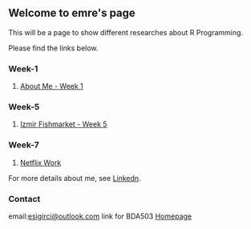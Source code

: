 ## Welcome to emre's page

This will be a page to show different researches about R Programming.

Please find the links below.

### Week-1

1. [About Me - Week 1](RMarkDown_Week1.html)


### Week-5

1. [Izmir Fishmarket - Week 5](FishMarket.html)

### Week-7

1. [Netflix Work](netflix_hmw.html)


For more details about me, see [Linkedn](https://www.linkedin.com/in/emrecansigirci/).

### Contact

email:esigirci@outlook.com
link for BDA503 [Homepage](https://mef-bda503.github.io/)
